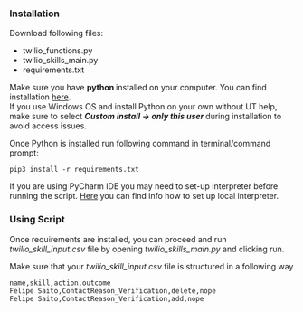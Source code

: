 <h3>Installation</h3>

Download following files:
* twilio_functions.py
* twilio_skills_main.py
* requirements.txt

Make sure you have <b> python </b> installed on your computer.
You can find installation [here](https://www.python.org/downloads/). <br>
If you use Windows OS and install Python on your own without UT help, make sure to select <b><i> Custom install -> only this user </i></b> during installation to avoid access issues.

Once Python is installed run following command in terminal/command prompt:
```commandline
pip3 install -r requirements.txt
```
If you are using PyCharm IDE you may need to set-up Interpreter before running the script. [Here](https://www.jetbrains.com/help/pycharm/configuring-python-interpreter.html#add-existing-interpreter) you can find info how to set up local interpreter. <br>

<h3>Using Script</h3>
Once requirements are installed, you can proceed and run <i>twilio_skill_input.csv</i> file by opening <i>twilio_skills_main.py</i> and clicking run.

Make sure that your <i>twilio_skill_input.csv</i> file is structured in a following way
```
name,skill,action,outcome
Felipe Saito,ContactReason_Verification,delete,nope
Felipe Saito,ContactReason_Verification,add,nope
```


